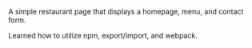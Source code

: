 A simple restaurant page that displays a homepage, menu, and contact form. 

Learned how to utilize npm, export/import, and webpack.